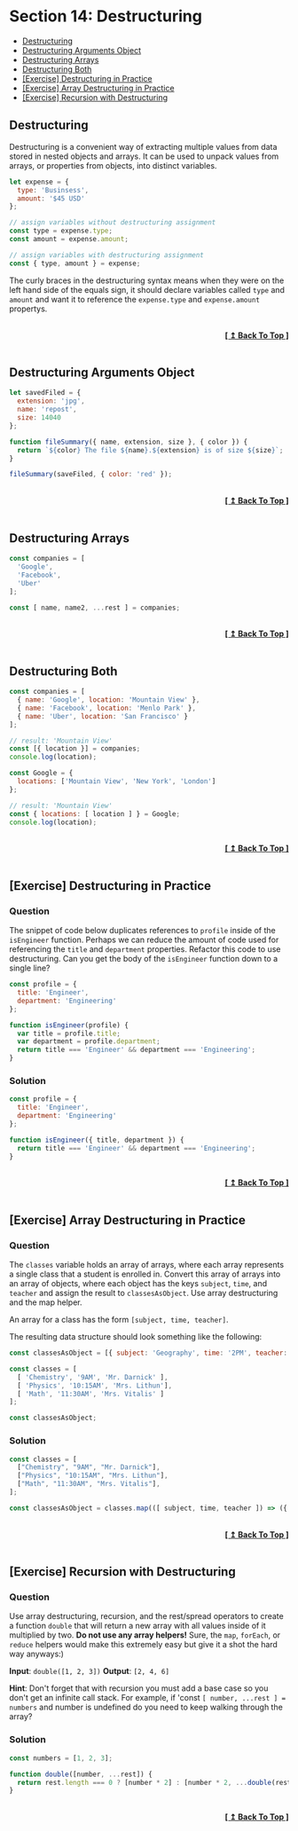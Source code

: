 # Section 14: Destructuring

- [Destructuring](#destructuring)
- [Destructuring Arguments Object](#destructuring-arguments-object)
- [Destructuring Arrays](#destructuring-arrays)
- [Destructuring Both](#destructuring-both)
- [[Exercise] Destructuring in Practice](#exercise-destructuring-in-practice)
- [[Exercise] Array Destructuring in Practice](#exercise-array-destructuring-in-practice)
- [[Exercise] Recursion with Destructuring](#exercise-recursion-with-destructuring)


## Destructuring

Destructuring is a convenient way of extracting multiple values from data stored in nested objects and arrays. It can be used to unpack values from arrays, or properties from objects, into distinct variables.

```javascript
let expense = {
  type: 'Businsess',
  amount: '$45 USD'
};

// assign variables without destructuring assignment
const type = expense.type;
const amount = expense.amount;

// assign variables with destructuring assignment
const { type, amount } = expense;
```

The curly braces in the destructuring syntax means when they were on the left hand side of the equals sign, it should declare variables called `type` and `amount` and want it to reference the `expense.type` and `expense.amount` propertys.

<br/>
<div align="right">
  <b><a href="#section-14-destructuring">[ ↥ Back To Top ]</a></b>
</div>
<br/>

## Destructuring Arguments Object

```javascript
let savedFiled = {
  extension: 'jpg',
  name: 'repost',
  size: 14040
};

function fileSummary({ name, extension, size }, { color }) {
  return `${color} The file ${name}.${extension} is of size ${size}`;
}

fileSummary(saveFiled, { color: 'red' });
```

<br/>
<div align="right">
  <b><a href="#section-14-destructuring">[ ↥ Back To Top ]</a></b>
</div>
<br/>

## Destructuring Arrays

```javascript
const companies = [
  'Google',
  'Facebook',
  'Uber'
];

const [ name, name2, ...rest ] = companies;
```

<br/>
<div align="right">
  <b><a href="#section-14-destructuring">[ ↥ Back To Top ]</a></b>
</div>
<br/>

## Destructuring Both

```javascript
const companies = [
  { name: 'Google', location: 'Mountain View' },
  { name: 'Facebook', location: 'Menlo Park' },
  { name: 'Uber', location: 'San Francisco' }
];

// result: 'Mountain View'
const [{ location }] = companies;
console.log(location);
```

```javascript
const Google = {
  locations: ['Mountain View', 'New York', 'London']
};

// result: 'Mountain View'
const { locations: [ location ] } = Google;
console.log(location);
```

<br/>
<div align="right">
  <b><a href="#section-14-destructuring">[ ↥ Back To Top ]</a></b>
</div>
<br/>

## [Exercise] Destructuring in Practice

### Question

The snippet of code below duplicates references to `profile` inside of the `isEngineer` function. Perhaps we can reduce the amount of code used for referencing the `title` and `department` properties. Refactor this code to use destructuring. Can you get the body of the `isEngineer` function down to a single line?

```javascript
const profile = {
  title: 'Engineer',
  department: 'Engineering'
};

function isEngineer(profile) {
  var title = profile.title;
  var department = profile.department;
  return title === 'Engineer' && department === 'Engineering';
}
```

### Solution

```javascript
const profile = {
  title: 'Engineer',
  department: 'Engineering'
};

function isEngineer({ title, department }) {
  return title === 'Engineer' && department === 'Engineering';
}
```

<br/>
<div align="right">
  <b><a href="#section-14-destructuring">[ ↥ Back To Top ]</a></b>
</div>
<br/>

## [Exercise] Array Destructuring in Practice

### Question

The `classes` variable holds an array of arrays, where each array represents a single class that a student is enrolled in. Convert this array of arrays into an array of objects, where each object has the keys `subject`, `time`, and `teacher` and assign the result to `classesAsObject`.  Use array destructuring and the map helper.

An array for a class has the form `[subject, time, teacher]`.

The resulting data structure should look something like the following:

```javascript
const classesAsObject = [{ subject: 'Geography', time: '2PM', teacher: 'Mrs. Larsen' }]
```

```javascript
const classes = [
  [ 'Chemistry', '9AM', 'Mr. Darnick' ],
  [ 'Physics', '10:15AM', 'Mrs. Lithun'],
  [ 'Math', '11:30AM', 'Mrs. Vitalis' ]
];

const classesAsObject;
```

### Solution

```javascript
const classes = [
  ["Chemistry", "9AM", "Mr. Darnick"],
  ["Physics", "10:15AM", "Mrs. Lithun"],
  ["Math", "11:30AM", "Mrs. Vitalis"],
];

const classesAsObject = classes.map(([ subject, time, teacher ]) => ({ subject, time, teacher }));
```

<br/>
<div align="right">
  <b><a href="#section-14-destructuring">[ ↥ Back To Top ]</a></b>
</div>
<br/>

## [Exercise] Recursion with Destructuring

### Question

Use array destructuring, recursion, and the rest/spread operators to create a function `double` that will return a new array with all values inside of it multiplied by two. **Do not use any array helpers!** Sure, the `map`, `forEach`, or `reduce` helpers would make this extremely easy but give it a shot the hard way anyways:)

**Input**: `double([1, 2, 3])`
**Output**: `[2, 4, 6]`

**Hint**: Don't forget that with recursion you must add a base case so you don't get an infinite call stack. For example, if 'const `[ number, ...rest ] = numbers` and number is undefined do you need to keep walking through the array?

### Solution

```javascript
const numbers = [1, 2, 3];

function double([number, ...rest]) {
  return rest.length === 0 ? [number * 2] : [number * 2, ...double(rest)];
}
```

<br/>
<div align="right">
  <b><a href="#section-14-destructuring">[ ↥ Back To Top ]</a></b>
</div>
<br/>
